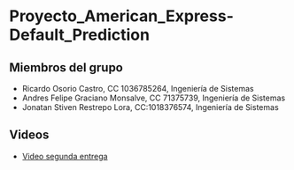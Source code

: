 # Proyecto_American_Express-Default_Prediction

## Miembros del grupo

- Ricardo Osorio Castro, CC 1036785264, Ingeniería de Sistemas
- Andres Felipe Graciano Monsalve, CC 71375739, Ingeniería de Sistemas
- Jonatan Stiven Restrepo Lora, CC:1018376574, Ingeniería de Sistemas

## Videos

- [Video segunda entrega](https://youtu.be/-psi9gV4FJ8)
